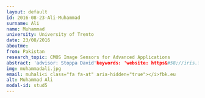 ```yaml
---
layout: default 
id: 2016-08-23-Ali-Muhammad
surname: Ali
name: Muhammad
university: University of Trento
date: 23/08/2016
aboutme: 
from: Pakistan
research_topic: CMOS Image Sensors for Advanced Applications
abstract: 'advisor: Stoppa David'keywords: 'website: https&#58;//iris.fbk.eu/it/people/profile/muhali
img: muhammadali.jpg
email: muhali<i class="fa fa-at" aria-hidden="true"></i>fbk.eu
alt: Muhammad Ali
modal-id: stud5
---
```

